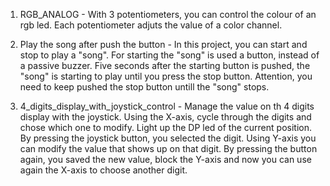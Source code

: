 1. RGB_ANALOG - With 3 potentiometers, you can control the colour of an rgb led. Each potentiometer adjuts the value of a color channel. 

2. Play the song after push the button - In this project, you can start and stop to play a "song". For starting the "song" is used a button, instead of a passive buzzer. Five seconds after the starting button is pushed, the "song" is starting to play until you press the stop button. Attention, you need to keep pushed the stop button untill the "song" stops.

3. 4_digits_display_with_joystick_control - Manage the value on th 4 digits display with the joystick. Using the X-axis, cycle through the digits and chose which one to modify. Light up the DP led of the current position. By pressing the joystick button, you selected the digit. Using Y-axis you can modify the value that shows up on that digit. By pressing the button again, you saved the new value, block the Y-axis and now you can use again the X-axis to choose another digit.
